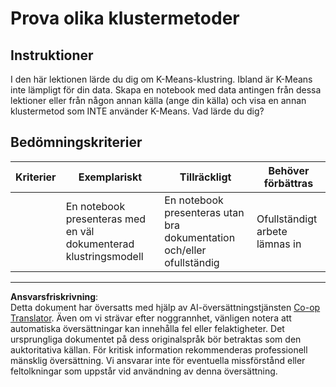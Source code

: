 <!--
CO_OP_TRANSLATOR_METADATA:
{
  "original_hash": "b8e17eff34ad1680eba2a5d3cf9ffc41",
  "translation_date": "2025-09-05T21:30:19+00:00",
  "source_file": "5-Clustering/2-K-Means/assignment.md",
  "language_code": "sv"
}
-->
# Prova olika klustermetoder

## Instruktioner

I den här lektionen lärde du dig om K-Means-klustring. Ibland är K-Means inte lämpligt för din data. Skapa en notebook med data antingen från dessa lektioner eller från någon annan källa (ange din källa) och visa en annan klustermetod som INTE använder K-Means. Vad lärde du dig? 

## Bedömningskriterier

| Kriterier | Exemplariskt                                                   | Tillräckligt                                                         | Behöver förbättras           |
| --------- | -------------------------------------------------------------- | -------------------------------------------------------------------- | ---------------------------- |
|           | En notebook presenteras med en väl dokumenterad klustringsmodell | En notebook presenteras utan bra dokumentation och/eller ofullständig | Ofullständigt arbete lämnas in |

---

**Ansvarsfriskrivning**:  
Detta dokument har översatts med hjälp av AI-översättningstjänsten [Co-op Translator](https://github.com/Azure/co-op-translator). Även om vi strävar efter noggrannhet, vänligen notera att automatiska översättningar kan innehålla fel eller felaktigheter. Det ursprungliga dokumentet på dess originalspråk bör betraktas som den auktoritativa källan. För kritisk information rekommenderas professionell mänsklig översättning. Vi ansvarar inte för eventuella missförstånd eller feltolkningar som uppstår vid användning av denna översättning.